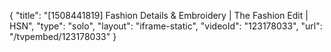 {
    "title": "[1508441819] Fashion Details & Embroidery | The Fashion Edit | HSN",
    "type": "solo",
    "layout": "iframe-static",
    "videoId": "123178033",
    "url": "\/tvpembed\/123178033"
}